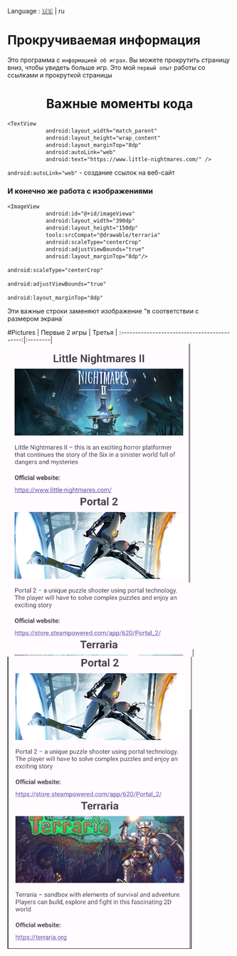 Language : [🇺🇸](./README.md) | ru

# Прокручиваемая информация

Это программа с `информацией об играх`. Вы можете прокрутить страницу вниз, чтобы увидеть больше игр. Это мой `первый опыт` работы со ссылками и прокруткой страницы
<h1 align="center">Важные моменты кода</h1> 

```
<TextView
            android:layout_width="match_parent"
            android:layout_height="wrap_content"
            android:layout_marginTop="8dp"
            android:autoLink="web"
            android:text="https://www.little-nightmares.com/" />
```
`android:autoLink="web"` -  создание ссылок на веб-сайт

### И конечно же работа с изображениями
```
<ImageView
            android:id="@+id/imageViewa"
            android:layout_width="390dp"
            android:layout_height="150dp"
            tools:srcCompat="@drawable/terraria"
            android:scaleType="centerCrop"
            android:adjustViewBounds="true"
            android:layout_marginTop="8dp"/>
```
`android:scaleType="centerCrop"`

`android:adjustViewBounds="true"`

`android:layout_marginTop="8dp"`

Эти важные строки заменяют изображение "в соответствии с размером экрана`

#Pictures
|                Первые 2 игры               | Третья |
:-------------------------------------------:|:--------|
 ![Screenshot](Screenshot1.png) |  ![Screenshot](Screenshot2.png)

